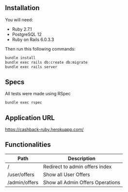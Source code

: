 ## Installation

You will need:
* Ruby 2.7.1
* PostgreSQL 12
* Ruby on Rails 6.0.3.3

Then run this following commands:
```bash
bundle install
bundle exec rails db:create db:migrate
bundle exec rails server
```


## Specs
All tests were made using RSpec

```bash
bundle exec rspec
```

## Application URL
https://cashback-ruby.herokuapp.com/

## Functionalities

| Path | Description |
| ------ | ----------- |
| /   | Redirect to admin offers index  |
| /user/offers | Show all User Offers  |
| /admin/offers | Show all Admin Offers Operations  |
